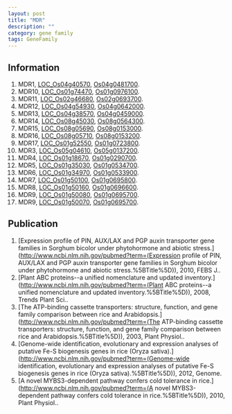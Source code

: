 ```yaml
---
layout: post
title: "MDR"
description: ""
category: gene family
tags: GeneFamily
---
```


## Information
1. MDR1, [LOC_Os04g40570](http://rice.plantbiology.msu.edu/cgi-bin/ORF_infopage.cgi?orf=LOC_Os04g40570), [Os04g0481700](http://rapdb.dna.affrc.go.jp/viewer/gbrowse_details/irgsp1?name=Os04g0481700).
2. MDR10, [LOC_Os01g74470](http://rice.plantbiology.msu.edu/cgi-bin/ORF_infopage.cgi?orf=LOC_Os01g74470), [Os01g0976100](http://rapdb.dna.affrc.go.jp/viewer/gbrowse_details/irgsp1?name=Os01g0976100).
3. MDR11, [LOC_Os02g46680](http://rice.plantbiology.msu.edu/cgi-bin/ORF_infopage.cgi?orf=LOC_Os02g46680), [Os02g0693700](http://rapdb.dna.affrc.go.jp/viewer/gbrowse_details/irgsp1?name=Os02g0693700).
4. MDR12, [LOC_Os04g54930](http://rice.plantbiology.msu.edu/cgi-bin/ORF_infopage.cgi?orf=LOC_Os04g54930), [Os04g0642000](http://rapdb.dna.affrc.go.jp/viewer/gbrowse_details/irgsp1?name=Os04g0642000).
5. MDR13, [LOC_Os04g38570](http://rice.plantbiology.msu.edu/cgi-bin/ORF_infopage.cgi?orf=LOC_Os04g38570), [Os04g0459000](http://rapdb.dna.affrc.go.jp/viewer/gbrowse_details/irgsp1?name=Os04g0459000).
6. MDR14, [LOC_Os08g45030](http://rice.plantbiology.msu.edu/cgi-bin/ORF_infopage.cgi?orf=LOC_Os08g45030), [Os08g0564300](http://rapdb.dna.affrc.go.jp/viewer/gbrowse_details/irgsp1?name=Os08g0564300).
7. MDR15, [LOC_Os08g05690](http://rice.plantbiology.msu.edu/cgi-bin/ORF_infopage.cgi?orf=LOC_Os08g05690), [Os08g0153000](http://rapdb.dna.affrc.go.jp/viewer/gbrowse_details/irgsp1?name=Os08g0153000).
8. MDR16, [LOC_Os08g05710](http://rice.plantbiology.msu.edu/cgi-bin/ORF_infopage.cgi?orf=LOC_Os08g05710), [Os08g0153200](http://rapdb.dna.affrc.go.jp/viewer/gbrowse_details/irgsp1?name=Os08g0153200).
9. MDR17, [LOC_Os01g52550](http://rice.plantbiology.msu.edu/cgi-bin/ORF_infopage.cgi?orf=LOC_Os01g52550), [Os01g0723800](http://rapdb.dna.affrc.go.jp/viewer/gbrowse_details/irgsp1?name=Os01g0723800).
10. MDR3, [LOC_Os05g04610](http://rice.plantbiology.msu.edu/cgi-bin/ORF_infopage.cgi?orf=LOC_Os05g04610), [Os05g0137200](http://rapdb.dna.affrc.go.jp/viewer/gbrowse_details/irgsp1?name=Os05g0137200).
11. MDR4, [LOC_Os01g18670](http://rice.plantbiology.msu.edu/cgi-bin/ORF_infopage.cgi?orf=LOC_Os01g18670), [Os01g0290700](http://rapdb.dna.affrc.go.jp/viewer/gbrowse_details/irgsp1?name=Os01g0290700).
12. MDR5, [LOC_Os01g35030](http://rice.plantbiology.msu.edu/cgi-bin/ORF_infopage.cgi?orf=LOC_Os01g35030), [Os01g0534700](http://rapdb.dna.affrc.go.jp/viewer/gbrowse_details/irgsp1?name=Os01g0534700).
13. MDR6, [LOC_Os01g34970](http://rice.plantbiology.msu.edu/cgi-bin/ORF_infopage.cgi?orf=LOC_Os01g34970), [Os01g0533900](http://rapdb.dna.affrc.go.jp/viewer/gbrowse_details/irgsp1?name=Os01g0533900).
14. MDR7, [LOC_Os01g50100](http://rice.plantbiology.msu.edu/cgi-bin/ORF_infopage.cgi?orf=LOC_Os01g50100), [Os01g0695800](http://rapdb.dna.affrc.go.jp/viewer/gbrowse_details/irgsp1?name=Os01g0695800).
15. MDR8, [LOC_Os01g50160](http://rice.plantbiology.msu.edu/cgi-bin/ORF_infopage.cgi?orf=LOC_Os01g50160), [Os01g0696600](http://rapdb.dna.affrc.go.jp/viewer/gbrowse_details/irgsp1?name=Os01g0696600).
16. MDR9, [LOC_Os01g50080](http://rice.plantbiology.msu.edu/cgi-bin/ORF_infopage.cgi?orf=LOC_Os01g50080), [Os01g0695700](http://rapdb.dna.affrc.go.jp/viewer/gbrowse_details/irgsp1?name=Os01g0695700).
17. MDR9, [LOC_Os01g50070](http://rice.plantbiology.msu.edu/cgi-bin/ORF_infopage.cgi?orf=LOC_Os01g50070), [Os01g0695700](http://rapdb.dna.affrc.go.jp/viewer/gbrowse_details/irgsp1?name=Os01g0695700).

## Publication
1. [Expression profile of PIN, AUX/LAX and PGP auxin transporter gene families in Sorghum bicolor under phytohormone and abiotic stress.](http://www.ncbi.nlm.nih.gov/pubmed?term=(Expression profile of PIN, AUX/LAX and PGP auxin transporter gene families in Sorghum bicolor under phytohormone and abiotic stress.%5BTitle%5D)), 2010, FEBS J..
2. [Plant ABC proteins--a unified nomenclature and updated inventory.](http://www.ncbi.nlm.nih.gov/pubmed?term=(Plant ABC proteins--a unified nomenclature and updated inventory.%5BTitle%5D)), 2008, Trends Plant Sci..
3. [The ATP-binding cassette transporters: structure, function, and gene family comparison between rice and Arabidopsis.](http://www.ncbi.nlm.nih.gov/pubmed?term=(The ATP-binding cassette transporters: structure, function, and gene family comparison between rice and Arabidopsis.%5BTitle%5D)), 2003, Plant Physiol..
4. [Genome-wide identification, evolutionary and expression analyses of putative Fe-S biogenesis genes in rice (Oryza sativa).](http://www.ncbi.nlm.nih.gov/pubmed?term=(Genome-wide identification, evolutionary and expression analyses of putative Fe-S biogenesis genes in rice (Oryza sativa).%5BTitle%5D)), 2012, Genome.
5. [A novel MYBS3-dependent pathway confers cold tolerance in rice.](http://www.ncbi.nlm.nih.gov/pubmed?term=(A novel MYBS3-dependent pathway confers cold tolerance in rice.%5BTitle%5D)), 2010, Plant Physiol..


